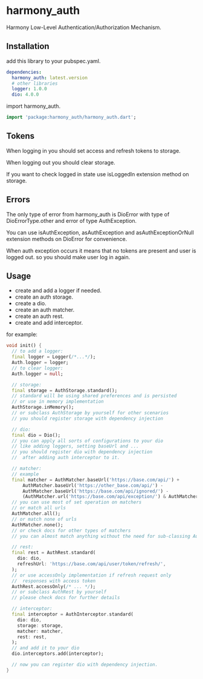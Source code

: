 # harmony_auth

Harmony Low-Level Authentication/Authorization Mechanism.

## Installation

add this library to your pubspec.yaml.

```yaml
dependencies:
  harmony_auth: latest.version
  # other libraries
  logger: 1.0.0
  dio: 4.0.0
```

import harmony_auth.

```dart
import 'package:harmony_auth/harmony_auth.dart';
```

## Tokens

When logging in you should set access and refresh tokens to storage.

When logging out you should clear storage.

If you want to check logged in state use isLoggedIn extension method on storage.

## Errors

The only type of error from harmony_auth is DioError with type of DioErrorType.other and error of type AuthException.

You can use isAuthException, asAuthException and asAuthExceptionOrNull extension methods on DioError for convenience.

When auth exception occurs it means that no tokens are present and user is logged out. so you should make user log in
again.

## Usage

- create and add a logger if needed.
- create an auth storage.
- create a dio.
- create an auth matcher.
- create an auth rest.
- create and add interceptor.

for example:

```dart
void init() {
  // to add a logger:
  final logger = Logger(/*...*/);
  Auth.logger = logger;
  // to clear logger:
  Auth.logger = null;

  // storage:
  final storage = AuthStorage.standard();
  // standard will be using shared preferences and is persisted
  // or use in memory implementation
  AuthStorage.inMemory();
  // or subclass AuthStorage by yourself for other scenarios
  // you should register storage with dependency injection

  // dio:
  final dio = Dio();
  // you can apply all sorts of configurations to your dio
  // like adding loggers, setting baseUrl and ...
  // you should register dio with dependency injection
  //  after adding auth interceptor to it.

  // matcher:
  // example
  final matcher = AuthMatcher.baseUrl('https://base.com/api/') +
      AuthMatcher.baseUrl('https://other_base.com/api/') -
      AuthMatcher.baseUrl('https://base.com/api/ignored/') -
      (AuthMatcher.url('https://base.com/api/exception/') & AuthMatcher.method('GET'));
  // you can use most of set operation on matchers
  // or match all urls
  AuthMatcher.all();
  // or match none of urls
  AuthMatcher.none();
  // or check docs for other types of matchers
  // you can almost match anything without the need for sub-classing AuthMatcher

  // rest:
  final rest = AuthRest.standard(
    dio: dio,
    refreshUrl: 'https://base.com/api/user/token/refresh/',
  );
  // or use accessOnly implementation if refresh request only
  //  responses with access token
  AuthRest.accessOnly(/* ... */);
  // or subclass AuthRest by yourself
  // please check docs for further details

  // interceptor:
  final interceptor = AuthInterceptor.standard(
    dio: dio,
    storage: storage,
    matcher: matcher,
    rest: rest,
  );
  // and add it to your dio
  dio.interceptors.add(interceptor);

  // now you can register dio with dependency injection.
}
```
